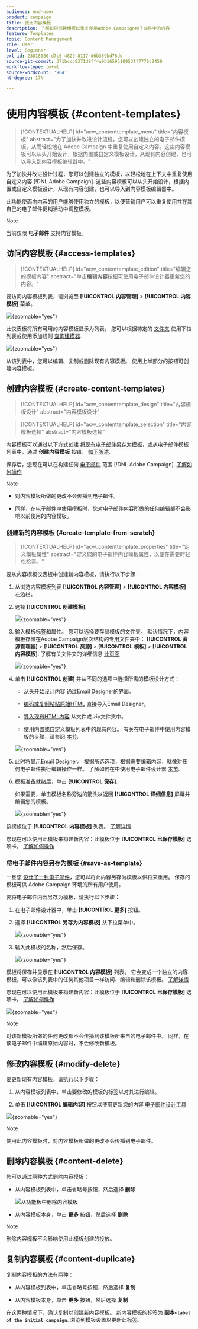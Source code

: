 ```yaml
---
audience: end-user
product: campaign
title: 使用内容模板
description: 了解如何创建模板以重复使用Adobe Campaign电子邮件中的内容
feature: Templates
topic: Content Management
role: User
level: Beginner
exl-id: 23818080-d7c6-4829-8117-d6b359bd76dd
source-git-commit: 371bccc8371d9ff4a9b1659510953ff7776c2459
workflow-type: tm+mt
source-wordcount: '964'
ht-degree: 17%

---
```


# 使用内容模板 {#content-templates}

>[!CONTEXTUALHELP]
>id="acw_contenttemplate_menu"
>title="内容模板"
>abstract="为了加快并改进设计流程，您可以创建独立的电子邮件模板，从而轻松地在 Adobe Campaign 中重复使用自定义内容。这些内容模板可以从头开始设计，根据内置或自定义模板设计，从现有内容创建，也可以导入到内容模板编辑器中。"

为了加快并改进设计过程，您可以创建独立的模板，以轻松地在上下文中重复使用自定义内容 [!DNL Adobe Campaign]. 这些内容模板可以从头开始设计，根据内置或自定义模板设计，从现有内容创建，也可以导入到内容模板编辑器中。

此功能使面向内容的用户能够使用独立的模板，以便营销用户可以重复使用并在其自己的电子邮件促销活动中调整模板。

>[!NOTE]
>
>当前仅限 **电子邮件** 支持内容模板。

## 访问内容模板 {#access-templates}

>[!CONTEXTUALHELP]
>id="acw_contenttemplate_edition"
>title="编辑您的模板内容"
>abstract="单击&#x200B;**编辑内容**&#x200B;按钮可使用电子邮件设计器更新您的内容。"

要访问内容模板列表，请浏览至 **[!UICONTROL 内容管理]** > **[!UICONTROL 内容模板]** 菜单。

![](assets/content-template-list.png){zoomable=&quot;yes&quot;}

此仪表板将所有可用的内容模板显示为列表。 您可以根据特定的 [文件夹](../get-started/permissions.md#folders) 使用下拉列表或使用添加规则 [查询建模器](../query/query-modeler-overview.md).

![](assets/content-template-list-filters.png){zoomable=&quot;yes&quot;}

从该列表中，您可以编辑、复制或删除现有内容模板。 使用上半部分的按钮可创建内容模板。


## 创建内容模板 {#create-content-templates}

>[!CONTEXTUALHELP]
>id="acw_contenttemplate_design"
>title="内容模板设计"
>abstract="内容模板设计"

>[!CONTEXTUALHELP]
>id="acw_contenttemplate_selection"
>title="内容模板选择"
>abstract="内容模板选择"

内容模板可以通过以下方式创建 [将现有电子邮件另存为模板](#save-as-template)，或从电子邮件模板列表中，通过 **创建内容模板** 按钮， [如下所述](#create-template-from-scratch).

保存后，您现在可以在构建任何 [电子邮件](../email/create-email.md) 范围 [!DNL Adobe Campaign]. [了解如何操作](use-email-templates.md)

>[!NOTE]
>
>* 对内容模板所做的更改不会传播到电子邮件。
>
>* 同样，在电子邮件中使用模板时，您对电子邮件内容所做的任何编辑都不会影响以前使用的内容模板。

### 创建新的内容模板 {#create-template-from-scratch}

>[!CONTEXTUALHELP]
>id="acw_contenttemplate_properties"
>title="定义模板属性"
>abstract="定义您的电子邮件内容模板属性，以便在需要时轻松检索。"

要从内容模板仪表板中创建新内容模板，请执行以下步骤：

1. 从浏览内容模板列表 **[!UICONTROL 内容管理]** > **[!UICONTROL 内容模板]** 左边栏。

1. 选择 **[!UICONTROL 创建模板]**.

   ![](assets/content-template-create.png){zoomable=&quot;yes&quot;}

1. 输入模板标签和属性。 您可以选择要存储模板的文件夹。 默认情况下，内容模板存储在Adobe Campaign层次结构的专用文件夹中： **[!UICONTROL 资源管理器]** > **[!UICONTROL 资源]** > **[!UICONTROL 模板]** > **[!UICONTROL 内容模板]**. 了解有关文件夹的详细信息 [此页面](../get-started/permissions.md#folders)

   ![](assets/content-template-details.png){zoomable=&quot;yes&quot;}

1. 单击 **[!UICONTROL 创建]** 并从不同的选项中选择所需的模板设计方式：

   * [从头开始设计内容](create-email-content.md) 通过Email Designer的界面。

   * [编码或复制粘贴原始HTML](code-content.md) 直接导入Email Designer。

   * [导入现有HTML内容](existing-content.md) 从文件或.zip文件夹中。

   * 使用内置或自定义模板列表中的现有内容。 有关在电子邮件中使用内容模板的步骤，请参阅 [本节](use-email-templates.md).

   ![](assets/email_designer-templates.png){zoomable=&quot;yes&quot;}

1. 此时将显示Email Designer。 根据所选选项，根据需要编辑内容，就像对任何电子邮件执行编辑操作一样。 了解如何在中使用电子邮件设计器 [本节](get-started-email-designer.md).

   <!--You can test your content if needed. [Learn how](#test-template)-->

1. 模板准备就绪后，单击 **[!UICONTROL 保存]**.

   如果需要，单击模板名称旁边的箭头以返回 **[!UICONTROL 详细信息]** 屏幕并编辑您的模板。

   ![](assets/content-template-save-back.png){zoomable=&quot;yes&quot;}

该模板位于 **[!UICONTROL 内容模板]** 列表。 [了解详情](#access-templates)

您现在可以使用此模板来构建新内容：此模板位于 **[!UICONTROL 已保存模板]** 选项卡。 [了解如何操作](use-email-templates.md)

### 将电子邮件内容另存为模板 {#save-as-template}

一旦您 [设计了一封电子邮件](create-email-content.md)，您可以将此内容另存为模板以供将来重用。 保存的模板可供 Adobe Campaign 环境的所有用户使用。

要将电子邮件内容另存为模板，请执行以下步骤：

1. 在电子邮件设计器中，单击 **[!UICONTROL 更多]** 按钮。

1. 选择 **[!UICONTROL 另存为内容模板]** 从下拉菜单中。

   ![](assets/email_designer-save-template.png){zoomable=&quot;yes&quot;}

1. 输入此模板的名称，然后保存。

   ![](assets/email_designer-template-name.png){zoomable=&quot;yes&quot;}

模板将保存并显示在 **[!UICONTROL 内容模板]** 列表。 它会变成一个独立的内容模板，可以像该列表中的任何其他项目一样访问、编辑和删除该模板。 [了解详情](#access-manage-templates)

您现在可以使用此模板来构建新内容：此模板位于 **[!UICONTROL 已保存模板]** 选项卡。 [了解如何操作](use-email-templates.md)

![](assets/email_designer-saved-template.png){zoomable=&quot;yes&quot;}


>[!NOTE]
>
>对该新模板所做的任何更改都不会传播到该模板所来自的电子邮件中。 同样，在该电子邮件中编辑原始内容时，不会修改新模板。

<!--

Test your content template {#test-template}

You can test the rendering of any email content template, whether created from scratch or from an email. To do so, follow the steps below.

1. Access the content template list.

1. Click **[!UICONTROL Edit content]** from the **[!UICONTROL Template properties]**.

1. Click **[!UICONTROL Simulate Content]** and select a test profile to check your email rendering. You can choose the desktop or mobile view.

1. You can send a proof to test your content and have it approved by some internal users before using it. To do so, click the **[!UICONTROL Send proof]** button and follow the steps described in .

-->


## 修改内容模板 {#modify-delete}

要更新现有内容模板，请执行以下步骤：

1. 从内容模板列表中，单击要修改的模板的标签以对其进行编辑。

1. 单击 **[!UICONTROL 编辑内容]** 按钮以使用更新您的内容 [电子邮件设计工具](get-started-email-designer.md).

![](assets/content-template-edition.png){zoomable=&quot;yes&quot;}

>[!NOTE]
>
>使用此内容模板时，对内容模板所做的更改不会传播到电子邮件。

## 删除内容模板 {#content-delete}

您可以通过两种方式删除内容模板：

* 从内容模板列表中，单击省略号按钮，然后选择 **删除**

  ![从功能板中删除内容模板](assets/content-template-list-delete.png)

* 从内容模板本身，单击 **更多** 按钮，然后选择 **删除**


>[!NOTE]
>
>删除内容模板不会影响使用此模板创建的投放。


## 复制内容模板 {#content-duplicate}

复制内容模板的方法有两种：

* 从内容模板列表中，单击省略号按钮，然后选择 **复制**

* 从内容模板本身，单击 **更多** 按钮，然后选择 **复制**

在这两种情况下，确认复制以创建新内容模板。 新内容模板的标签为 **副本`<label of the initial campaign`**. 浏览到模板设置以更新此标签。

